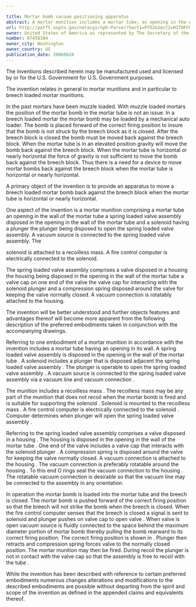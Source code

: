 ```yaml
---

title: Mortar bomb vacuum positioning apparatus
abstract: A mortar munition includes a mortar tube; an opening in the wall of the mortar tube; a spring loaded valve assembly disposed in the opening in the wall of the mortar tube; a solenoid having a plunger, the plunger being disposed to open the spring loaded valve assembly; and a vacuum source connected to the spring loaded valve assembly.
url: http://patft.uspto.gov/netacgi/nph-Parser?Sect1=PTO2&Sect2=HITOFF&p=1&u=%2Fnetahtml%2FPTO%2Fsearch-adv.htm&r=1&f=G&l=50&d=PALL&S1=07458304&OS=07458304&RS=07458304
owner: United States of America as represented by The Secretary of the Army
number: 07458304
owner_city: Washington
owner_country: US
publication_date: 20060628
---
```

The inventions described herein may be manufactured used and licensed by or for the U.S. Government for U.S. Government purposes.

The invention relates in general to mortar munitions and in particular to breech loaded mortar munitions.

In the past mortars have been muzzle loaded. With muzzle loaded mortars the position of the mortar bomb in the mortar tube is not an issue. In a breech loaded mortar the mortar bomb may be loaded by a mechanical auto loader. The bomb is placed forward of the correct firing position to insure that the bomb is not struck by the breech block as it is closed. After the breech block is closed the bomb must be moved back against the breech block. When the mortar tube is in an elevated position gravity will move the bomb back against the breech block. When the mortar tube is horizontal or nearly horizontal the force of gravity is not sufficient to move the bomb back against the breech block. Thus there is a need for a device to move mortar bombs back against the breech block when the mortar tube is horizontal or nearly horizontal.

A primary object of the invention is to provide an apparatus to move a breech loaded mortar bomb back against the breech block when the mortar tube is horizontal or nearly horizontal.

One aspect of the invention is a mortar munition comprising a mortar tube an opening in the wall of the mortar tube a spring loaded valve assembly disposed in the opening in the wall of the mortar tube and a solenoid having a plunger the plunger being disposed to open the spring loaded valve assembly. A vacuum source is connected to the spring loaded valve assembly. The

solenoid is attached to a recoilless mass. A fire control computer is electrically connected to the solenoid.

The spring loaded valve assembly comprises a valve disposed in a housing the housing being disposed in the opening in the wall of the mortar tube a valve cap on one end of the valve the valve cap for interacting with the solenoid plunger and a compression spring disposed around the valve for keeping the valve normally closed. A vacuum connection is rotatably attached to the housing.

The invention will be better understood and further objects features and advantages thereof will become more apparent from the following description of the preferred embodiments taken in conjunction with the accompanying drawings.

Referring to one embodiment of a mortar munition in accordance with the invention includes a mortar tube having an opening in its wall. A spring loaded valve assembly is disposed in the opening in the wall of the mortar tube . A solenoid includes a plunger that is disposed adjacent the spring loaded valve assembly . The plunger is operable to open the spring loaded valve assembly . A vacuum source is connected to the spring loaded valve assembly via a vacuum line and vacuum connection .

The munition includes a recoilless mass . The recoilless mass may be any part of the munition that does not recoil when the mortar bomb is fired and is suitable for supporting the solenoid . Solenoid is mounted to the recoilless mass . A fire control computer is electrically connected to the solenoid . Computer determines when plunger will open the spring loaded valve assembly .

Referring to the spring loaded valve assembly comprises a valve disposed in a housing . The housing is disposed in the opening in the wall of the mortar tube . One end of the valve includes a valve cap that interacts with the solenoid plunger . A compression spring is disposed around the valve for keeping the valve normally closed. A vacuum connection is attached to the housing . The vacuum connection is preferably rotatable around the housing . To this end O rings seal the vacuum connection to the housing . The rotatable vacuum connection is desirable so that the vacuum line may be connected to the assembly in any orientation.

In operation the mortar bomb is loaded into the mortar tube and the breech is closed. The mortar bomb is pushed forward of the correct firing position so that the breech will not strike the bomb when the breech is closed. When the fire control computer senses that the breech is closed a signal is sent to solenoid and plunger pushes on valve cap to open valve . When valve is open vacuum source is fluidly connected to the space behind the maximum diameter portion of mortar bomb thereby pulling the bomb rearward to its correct firing position. The correct firing position is shown in . Plunger then retracts and compression spring forces valve to the normally closed position. The mortar munition may then be fired. During recoil the plunger is not in contact with the valve cap so that the assembly is free to recoil with the tube .

While the invention has been described with reference to certain preferred embodiments numerous changes alterations and modifications to the described embodiments are possible without departing from the spirit and scope of the invention as defined in the appended claims and equivalents thereof.

